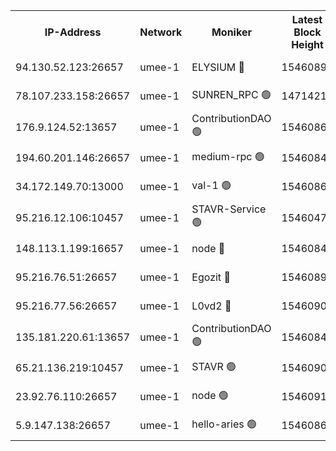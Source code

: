 


<table><tr><th>IP-Address</th><th>Network</th><th>Moniker</th><th>Latest Block Height</th><th>Earliest Block Height</th><th>Catching Up</th><th>Tx Index</th><th>Voting Power</th><th>Scan Time</th></tr><tr><td>94.130.52.123:26657</td><td>umee-1</td><td>ELYSIUM 🔴</td><td>15460891</td><td>3216011</td><td>False</td><td>off</td><td>27105184</td><td>2024-12-30T13:54:12.108896631UTC</td></tr><tr><td>78.107.233.158:26657</td><td>umee-1</td><td>SUNREN_RPC 🟢</td><td>14714211</td><td>13338194</td><td>False</td><td>on</td><td>0</td><td>2024-12-30T13:52:17.024185743UTC</td></tr><tr><td>176.9.124.52:13657</td><td>umee-1</td><td>ContributionDAO 🟢</td><td>15460866</td><td>13924595</td><td>False</td><td>on</td><td>0</td><td>2024-12-30T13:51:57.876385113UTC</td></tr><tr><td>194.60.201.146:26657</td><td>umee-1</td><td>medium-rpc 🟢</td><td>15460846</td><td>14648126</td><td>False</td><td>on</td><td>0</td><td>2024-12-30T13:50:14.374302358UTC</td></tr><tr><td>34.172.149.70:13000</td><td>umee-1</td><td>val-1 🟢</td><td>15460861</td><td>14743001</td><td>False</td><td>off</td><td>0</td><td>2024-12-30T13:51:27.195533615UTC</td></tr><tr><td>95.216.12.106:10457</td><td>umee-1</td><td>STAVR-Service 🟢</td><td>15460478</td><td>15224001</td><td>False</td><td>on</td><td>0</td><td>2024-12-30T13:53:52.489624553UTC</td></tr><tr><td>148.113.1.199:16657</td><td>umee-1</td><td>node 🔴</td><td>15460844</td><td>15235192</td><td>False</td><td>off</td><td>1666214</td><td>2024-12-30T13:50:04.918810958UTC</td></tr><tr><td>95.216.76.51:26657</td><td>umee-1</td><td>Egozit 🔴</td><td>15460891</td><td>15360891</td><td>False</td><td>off</td><td>38631682</td><td>2024-12-30T13:54:11.784741749UTC</td></tr><tr><td>95.216.77.56:26657</td><td>umee-1</td><td>L0vd2 🔴</td><td>15460904</td><td>15360904</td><td>False</td><td>off</td><td>38526914</td><td>2024-12-30T13:55:20.476557753UTC</td></tr><tr><td>135.181.220.61:13657</td><td>umee-1</td><td>ContributionDAO 🟢</td><td>15460842</td><td>15454246</td><td>False</td><td>off</td><td>0</td><td>2024-12-30T13:49:53.222171525UTC</td></tr><tr><td>65.21.136.219:10457</td><td>umee-1</td><td>STAVR 🟢</td><td>15460906</td><td>15458001</td><td>False</td><td>on</td><td>0</td><td>2024-12-30T13:55:31.159385611UTC</td></tr><tr><td>23.92.76.110:26657</td><td>umee-1</td><td>node 🟢</td><td>15460912</td><td>15458270</td><td>False</td><td>on</td><td>0</td><td>2024-12-30T13:56:04.301690899UTC</td></tr><tr><td>5.9.147.138:26657</td><td>umee-1</td><td>hello-aries 🟢</td><td>15460860</td><td>15458461</td><td>False</td><td>off</td><td>0</td><td>2024-12-30T13:51:23.812308992UTC</td></tr></table>